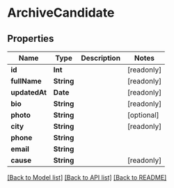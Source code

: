 # ArchiveCandidate

## Properties
Name | Type | Description | Notes
------------ | ------------- | ------------- | -------------
**id** | **Int** |  | [readonly] 
**fullName** | **String** |  | [readonly] 
**updatedAt** | **Date** |  | [readonly] 
**bio** | **String** |  | [readonly] 
**photo** | **String** |  | [optional] 
**city** | **String** |  | [readonly] 
**phone** | **String** |  | 
**email** | **String** |  | 
**cause** | **String** |  | [readonly] 

[[Back to Model list]](../README.md#documentation-for-models) [[Back to API list]](../README.md#documentation-for-api-endpoints) [[Back to README]](../README.md)


